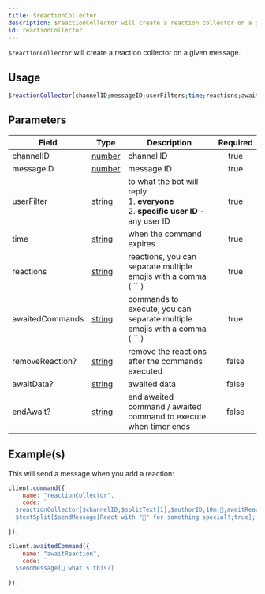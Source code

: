 ```yaml
---
title: $reactionCollector
description: $reactionCollector will create a reaction collector on a given message.
id: reactionCollector
---
```


`$reactionCollector` will create a reaction collector on a given message.

## Usage

```php
$reactionCollector[channelID;messageID;userFilters;time;reactions;awaitedCommands;removeReaction?;awaitData?;endAwait?]
```

## Parameters

| Field           | Type                                                                                              | Description                                                                                    | Required |
| --------------- | ------------------------------------------------------------------------------------------------- | ---------------------------------------------------------------------------------------------- | :------: |
| channelID       | [number](https://developer.mozilla.org/en-US/docs/Web/JavaScript/Reference/Global_Objects/Number) | channel ID                                                                                     |   true   |
| messageID       | [number](https://developer.mozilla.org/en-US/docs/Web/JavaScript/Reference/Global_Objects/Number) | message ID                                                                                     |   true   |
| userFilter      | [string](https://developer.mozilla.org/en-US/docs/Web/JavaScript/Reference/Global_Objects/String) | to what the bot will reply <br /> 1. **everyone** <br /> 2. **specific user ID** - any user ID |   true   |
| time            | [string](https://developer.mozilla.org/en-US/docs/Web/JavaScript/Reference/Global_Objects/String) | when the command expires                                                                       |   true   |
| reactions       | [string](https://developer.mozilla.org/en-US/docs/Web/JavaScript/Reference/Global_Objects/String) | reactions, you can separate multiple emojis with a comma ( `` )                                |   true   |
| awaitedCommands | [string](https://developer.mozilla.org/en-US/docs/Web/JavaScript/Reference/Global_Objects/String) | commands to execute, you can separate multiple emojis with a comma ( `` )                      |   true   |
| removeReaction? | [string](https://developer.mozilla.org/en-US/docs/Web/JavaScript/Reference/Global_Objects/String) | remove the reactions after the commands executed                                               |  false   |
| awaitData?      | [string](https://developer.mozilla.org/en-US/docs/Web/JavaScript/Reference/Global_Objects/String) | awaited data                                                                                   |  false   |
| endAwait?       | [string](https://developer.mozilla.org/en-US/docs/Web/JavaScript/Reference/Global_Objects/String) | end awaited command / awaited command to execute when timer ends                               |  false   |

## Example(s)

This will send a message when you add a reaction:

```js
client.command({
    name: "reactionCollector",
    code: `
  $reactionCollector[$channelID;$splitText[1];$authorID;10m;👀;awaitReaction;;true]
  $textSplit[$sendMessage[React with "👀" for something special!;true]; ]
  `
});

client.awaitedCommand({
    name: "awaitReaction",
    code: `
  $sendMessage[👀 what's this?]
  `
});
```
